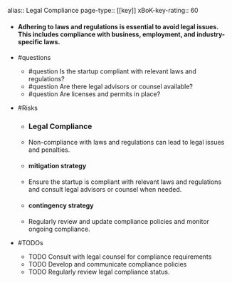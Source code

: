alias:: Legal Compliance
page-type:: [[key]]
xBoK-key-rating:: 60
- #### Adhering to laws and regulations is essential to avoid legal issues. This includes compliance with business, employment, and industry-specific laws.
- #questions
  - #question Is the startup compliant with relevant laws and regulations?
  - #question Are there legal advisors or counsel available?
  - #question Are licenses and permits in place?
- #Risks

  - ### Legal Compliance
  - Non-compliance with laws and regulations can lead to legal issues and penalties.
  - #### mitigation strategy
  - Ensure the startup is compliant with relevant laws and regulations and consult legal advisors or counsel when needed.
  - #### contingency strategy
  - Regularly review and update compliance policies and monitor ongoing compliance.
- #TODOs
  - TODO Consult with legal counsel for compliance requirements
  - TODO  Develop and communicate compliance policies
  - TODO  Regularly review legal compliance status.


